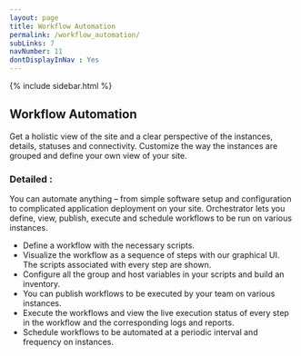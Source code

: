 ```yaml
---
layout: page
title: Workflow Automation
permalink: /workflow_automation/
subLinks: 7
navNumber: 11
dontDisplayInNav : Yes
---
```

<div class='mainContent'>
<div class='sidebar-wrapper'>
{% include sidebar.html %}
</div>
<div class='content-area'>
<h2>Workflow Automation</h2>
<p>
Get a holistic view of the site and a clear perspective of the instances, details, statuses and connectivity. Customize the way the instances are grouped and define your own view of your site.</p>

<h3>Detailed :</h2>
<p>You can automate anything – from simple software setup and configuration to complicated application deployment on your site. Orchestrator lets you define, view, publish, execute and schedule workflows to be run on various instances.</p>
<ul>
<li>Define a workflow with the necessary scripts.</li>

<li>Visualize the workflow as a sequence of steps with our graphical UI. The scripts associated with every step are shown.</li>

<li>Configure all the group and host variables in your scripts and build an inventory.</li>

<li>You can publish workflows to be executed by your team on various instances. </li>

<li>Execute the workflows and view the live execution status of every step in the workflow and the corresponding logs and reports. </li>

<li>Schedule workflows to be automated at a periodic interval and frequency on instances.</li>
</ul>
</div>
</div>